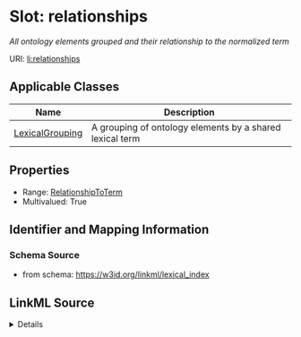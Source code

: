 # Slot: relationships
_All ontology elements grouped and their relationship to the normalized term_


URI: [li:relationships](https://w3id.org/linkml/lexical_index/relationships)



<!-- no inheritance hierarchy -->




## Applicable Classes

| Name | Description |
| --- | --- |
[LexicalGrouping](LexicalGrouping.md) | A grouping of ontology elements by a shared lexical term






## Properties

* Range: [RelationshipToTerm](RelationshipToTerm.md)
* Multivalued: True







## Identifier and Mapping Information







### Schema Source


* from schema: https://w3id.org/linkml/lexical_index




## LinkML Source

<details>
```yaml
name: relationships
description: All ontology elements grouped and their relationship to the normalized
  term
from_schema: https://w3id.org/linkml/lexical_index
rank: 1000
multivalued: true
alias: relationships
owner: LexicalGrouping
domain_of:
- LexicalGrouping
range: RelationshipToTerm

```
</details>